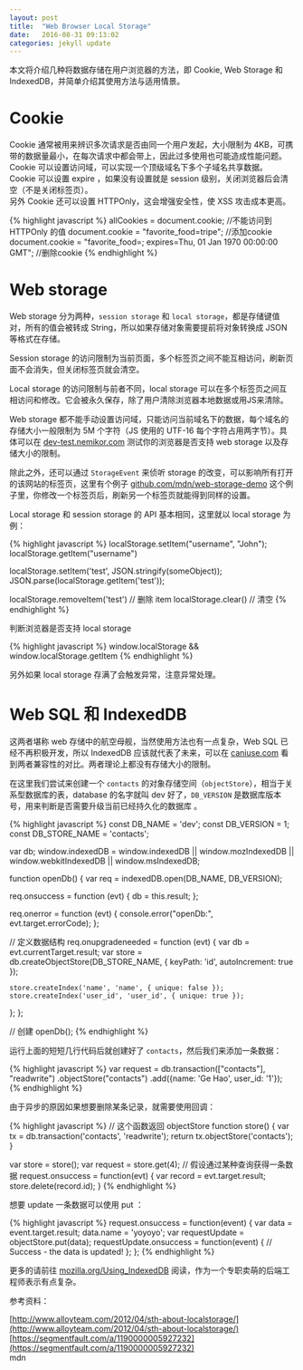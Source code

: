 ```yaml
---
layout: post
title:  "Web Browser Local Storage"
date:   2016-08-31 09:13:02
categories: jekyll update
---
```


本文将介绍几种将数据存储在用户浏览器的方法，即 Cookie, Web Storage 和 IndexedDB，并简单介绍其使用方法与适用情景。

# Cookie

Cookie 通常被用来辨识多次请求是否由同一个用户发起，大小限制为 4KB，可携带的数据量最小，在每次请求中都会带上，因此过多使用也可能造成性能问题。  
Cookie 可以设置访问域，可以实现一个顶级域名下多个子域名共享数据。  
Cookie 可以设置 expire ，如果没有设置就是  session 级别，关闭浏览器后会清空（不是关闭标签页）。  
另外 Cookie 还可以设置 HTTPOnly，这会增强安全性，使 XSS 攻击成本更高。


{% highlight javascript %}
allCookies = document.cookie;  //不能访问到 HTTPOnly 的值
document.cookie = "favorite_food=tripe"; //添加cookie
document.cookie = "favorite_food=; expires=Thu, 01 Jan 1970 00:00:00 GMT"; //删除cookie
{% endhighlight %}


# Web storage
Web storage 分为两种，`session storage` 和 `local storage`，都是存储键值对，所有的值会被转成 String，所以如果存储对象需要提前将对象转换成 JSON 等格式在存储。

Session storage 的访问限制为当前页面，多个标签页之间不能互相访问，刷新页面不会消失，但关闭标签页就会清空。

Local storage 的访问限制与前者不同，local storage 可以在多个标签页之间互相访问和修改。它会被永久保存，除了用户清除浏览器本地数据或用JS来清除。

Web storage 都不能手动设置访问域，只能访问当前域名下的数据，每个域名的存储大小一般限制为 5M 个字符（JS 使用的 UTF-16 每个字符占用两字节）。具体可以在 [dev-test.nemikor.com](http://dev-test.nemikor.com/web-storage/support-test/) 测试你的浏览器是否支持 web storage 以及存储大小的限制。

除此之外，还可以通过 `StorageEvent` 来侦听 storage 的改变，可以影响所有打开的该网站的标签页，这里有个例子 [github.com/mdn/web-storage-demo](https://github.com/mdn/web-storage-demo) 这个例子里，你修改一个标签页后，刷新另一个标签页就能得到同样的设置。

Local storage 和 session storage 的 API 基本相同，这里就以 local storage 为例：

{% highlight javascript %}
localStorage.setItem("username", "John");
localStorage.getItem("username")

localStorage.setItem('test', JSON.stringify(someObject));
JSON.parse(localStorage.getItem('test'));

localStorage.removeItem('test') // 删除 item
localStorage.clear()  // 清空
{% endhighlight %}

判断浏览器是否支持 local storage

{% highlight javascript %}
window.localStorage && window.localStorage.getItem
{% endhighlight %}

另外如果 local storage 存满了会触发异常，注意异常处理。

# Web SQL 和 IndexedDB

这两者堪称 web 存储中的航空母舰，当然使用方法也有一点复杂，Web SQL 已经不再积极开发，所以 IndexedDB 应该就代表了未来，可以在 [caniuse.com](http://caniuse.com/#search=indexeddb) 看到两者兼容性的对比。两者理论上都没有存储大小的限制。

在这里我们尝试来创建一个 `contacts` 的对象存储空间（`objectStore`），相当于关系型数据库的表，database 的名字就叫 dev 好了，`DB_VERSION` 是数据库版本号，用来判断是否需要升级当前已经持久化的数据库 。


{% highlight javascript %}
const DB_NAME = 'dev';
const DB_VERSION = 1;
const DB_STORE_NAME = 'contacts';

var db;
window.indexedDB = window.indexedDB || window.mozIndexedDB || window.webkitIndexedDB || window.msIndexedDB;

function openDb() {
  var req = indexedDB.open(DB_NAME, DB_VERSION);

  req.onsuccess = function (evt) {
    db = this.result;
  };

  req.onerror = function (evt) {
    console.error("openDb:", evt.target.errorCode);
  };

  // 定义数据结构
  req.onupgradeneeded = function (evt) {
    var db = evt.currentTarget.result;
    var store = db.createObjectStore(DB_STORE_NAME, { keyPath: 'id', autoIncrement: true });

    store.createIndex('name', 'name', { unique: false });
    store.createIndex('user_id', 'user_id', { unique: true });
  };
};

// 创建
openDb();
{% endhighlight %}


运行上面的短短几行代码后就创建好了 `contacts`，然后我们来添加一条数据：

{% highlight javascript %}
var request = db.transaction(["contacts"], "readwrite")
                .objectStore("contacts")
                .add({name: 'Ge Hao', user_id: '1'});
{% endhighlight %}


由于异步的原因如果想要删除某条记录，就需要使用回调：

{% highlight javascript %}
// 这个函数返回 objectStore
function store() {
  var tx = db.transaction('contacts', 'readwrite');
  return tx.objectStore('contacts');
}

var store = store();
var request = store.get(4);  // 假设通过某种查询获得一条数据
request.onsuccess = function(evt) {
  var record = evt.target.result;
  store.delete(record.id);
}
{% endhighlight %}

想要 update 一条数据可以使用 put ：

{% highlight javascript %}
request.onsuccess = function(event) {
  var data = event.target.result;
  data.name = 'yoyoyo';
  var requestUpdate = objectStore.put(data);
  requestUpdate.onsuccess = function(event) {
      // Success - the data is updated!
  };
};
{% endhighlight %}


更多的请前往 [mozilla.org/Using_IndexedDB](https://developer.mozilla.org/en-US/docs/Web/API/IndexedDB_API/Using_IndexedDB) 阅读，作为一个专职卖萌的后端工程师表示有点复杂。


参考资料：

[http://www.alloyteam.com/2012/04/sth-about-localstorage/](http://www.alloyteam.com/2012/04/sth-about-localstorage/)  
[https://segmentfault.com/a/1190000005927232](https://segmentfault.com/a/1190000005927232)  
mdn  